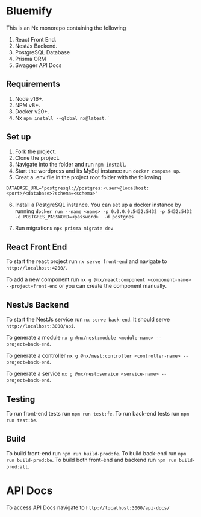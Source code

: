 # Bluemify

This is an Nx monorepo containing the following

1. React Front End.
2. NestJs Backend.
3. PostgreSQL Database
4. Prisma ORM
5. Swagger API Docs

## Requirements

1. Node v16+.
2. NPM v8+.
3. Docker v20+.
4. Nx `npm install --global nx@latest`.
   `

## Set up

1. Fork the project.
2. Clone the project.
3. Navigate into the folder and run `npm install`.
4. Start the wordpress and its MySql instance run `docker compose up`.
5. Creat a .env file in the project root folder with the following

```
DATABASE_URL="postgresql://postgres:<user>@localhost:<port>/<database>?schema=<schema>"

```

6. Install a PostgreSQL instance. You can set up a docker instance by running
   `docker run --name <name> -p 0.0.0.0:5432:5432 -p 5432:5432 -e POSTGRES_PASSWORD=<password>  -d postgres`

7. Run migrations `npx prisma migrate dev`

## React Front End

To start the react project run `nx serve front-end` and navigate to `http://localhost:4200/`.

To add a new component run `nx g @nx/react:component <component-name> --project=front-end` or you can create the component manually.

## NestJs Backend

To start the NestJs service run `nx serve back-end`. It should serve `http://localhost:3000/api`.

To generate a module `nx g @nx/nest:module <module-name> --project=back-end`.

To generate a controller `nx g @nx/nest:controller <controller-name> --project=back-end`.

To generate a service `nx g @nx/nest:service <service-name> --project=back-end`.

## Testing

To run front-end tests run `npm run test:fe`.
To run back-end tests run `npm run test:be`.

## Build

To build front-end run `npm run build-prod:fe`.
To build back-end run `npm run build-prod:be`.
To build both front-end and backend run `npm run build-prod:all`.

# API Docs

To access API Docs navigate to `http://localhost:3000/api-docs/`
